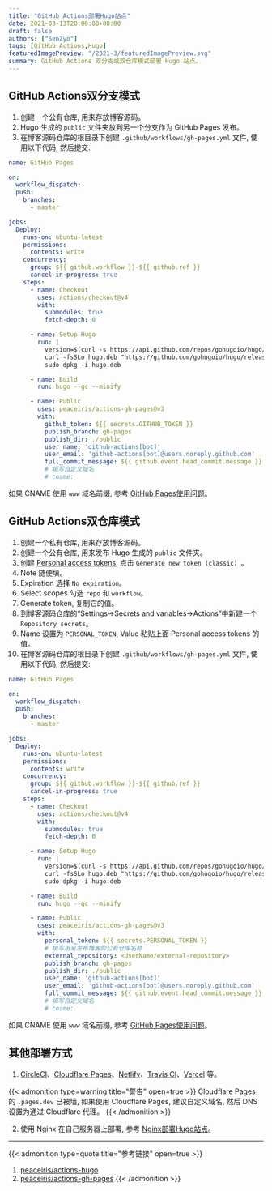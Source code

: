 ```yaml
---
title: "GitHub Actions部署Hugo站点"
date: 2021-03-13T20:00:00+08:00
draft: false
authors: ["SenZyo"]
tags: [GitHub_Actions,Hugo]
featuredImagePreview: "/2021-3/featuredImagePreview.svg"
summary: GitHub Actions 双分支或双仓库模式部署 Hugo 站点。
---
```


## GitHub Actions双分支模式

1. 创建一个公有仓库, 用来存放博客源码。
2. Hugo 生成的 `public` 文件夹放到另一个分支作为 GitHub Pages 发布。
3. 在博客源码仓库的根目录下创建 `.github/workflows/gh-pages.yml` 文件, 使用以下代码, 然后提交: 

```yaml
name: GitHub Pages

on:
  workflow_dispatch:
  push:
    branches:
      - master

jobs:
  Deploy:
    runs-on: ubuntu-latest
    permissions:
      contents: write
    concurrency:
      group: ${{ github.workflow }}-${{ github.ref }}
      cancel-in-progress: true
    steps:
      - name: Checkout
        uses: actions/checkout@v4
        with:
          submodules: true
          fetch-depth: 0

      - name: Setup Hugo
        run: |
          version=$(curl -s https://api.github.com/repos/gohugoio/hugo/releases/latest | grep tag_name | cut -d "\"" -f4 | sed 's/v//')
          curl -fsSLo hugo.deb "https://github.com/gohugoio/hugo/releases/download/v${version}/hugo_extended_${version}_linux-amd64.deb"
          sudo dpkg -i hugo.deb

      - name: Build
        run: hugo --gc --minify

      - name: Public
        uses: peaceiris/actions-gh-pages@v3
        with:
          github_token: ${{ secrets.GITHUB_TOKEN }}
          publish_branch: gh-pages
          publish_dir: ./public
          user_name: 'github-actions[bot]'
          user_email: 'github-actions[bot]@users.noreply.github.com'
          full_commit_message: ${{ github.event.head_commit.message }}
          # 填写自定义域名
          # cname: 
```

如果 CNAME 使用 `www` 域名前缀, 参考 [GitHub Pages使用问题](../2022-5/)。

## GitHub Actions双仓库模式

1. 创建一个私有仓库, 用来存放博客源码。
2. 创建一个公有仓库, 用来发布 Hugo 生成的 `public` 文件夹。
3. 创建 [Personal access tokens](https://github.com/settings/tokens), 点击 `Generate new token (classic) `。
4. Note 随便填。
5. Expiration 选择 `No expiration`。
6. Select scopes 勾选 `repo` 和 `workflow`。
7. Generate token, 复制它的值。
8. 到博客源码仓库的“Settings→Secrets and variables→Actions”中新建一个 `Repository secrets`。
9. Name 设置为 `PERSONAL_TOKEN`, Value 粘贴上面 Personal access tokens 的值。
10. 在博客源码仓库的根目录下创建 `.github/workflows/gh-pages.yml` 文件, 使用以下代码, 然后提交: 

```yaml
name: GitHub Pages

on:
  workflow_dispatch:
  push:
    branches:
      - master

jobs:
  Deploy:
    runs-on: ubuntu-latest
    permissions:
      contents: write
    concurrency:
      group: ${{ github.workflow }}-${{ github.ref }}
      cancel-in-progress: true
    steps:
      - name: Checkout
        uses: actions/checkout@v4
        with:
          submodules: true
          fetch-depth: 0

      - name: Setup Hugo
        run: |
          version=$(curl -s https://api.github.com/repos/gohugoio/hugo/releases/latest | grep tag_name | cut -d "\"" -f4 | sed 's/v//')
          curl -fsSLo hugo.deb "https://github.com/gohugoio/hugo/releases/download/v${version}/hugo_extended_${version}_linux-amd64.deb"
          sudo dpkg -i hugo.deb

      - name: Build
        run: hugo --gc --minify

      - name: Public
        uses: peaceiris/actions-gh-pages@v3
        with:
          personal_token: ${{ secrets.PERSONAL_TOKEN }}
          # 填写用来发布博客的公有仓库名称
          external_repository: <UserName/external-repository>
          publish_branch: gh-pages
          publish_dir: ./public
          user_name: 'github-actions[bot]'
          user_email: 'github-actions[bot]@users.noreply.github.com'
          full_commit_message: ${{ github.event.head_commit.message }}
          # 填写自定义域名
          # cname: 
```

如果 CNAME 使用 `www` 域名前缀, 参考 [GitHub Pages使用问题](../2022-5/)。

## 其他部署方式

1. [CircleCI](https://circleci.com/)、[Cloudflare Pages](https://pages.cloudflare.com/)、[Netlify](https://www.netlify.com/)、[Travis CI](https://www.travis-ci.com/)、[Vercel](https://vercel.com/) 等。

{{< admonition type=warning title="警告" open=true >}}
Cloudflare Pages 的 `.pages.dev` 已被墙, 如果使用 Cloudflare Pages, 建议自定义域名, 然后 DNS 设置为通过 Cloudflare 代理。
{{< /admonition >}}

2. 使用 Nginx 在自己服务器上部署, 参考 [Nginx部署Hugo站点](../2022-8/)。

--------------------

{{< admonition type=quote title="参考链接" open=true >}}
1. [peaceiris/actions-hugo](https://github.com/peaceiris/actions-hugo)
2. [peaceiris/actions-gh-pages](https://github.com/peaceiris/actions-gh-pages)
{{< /admonition >}}
